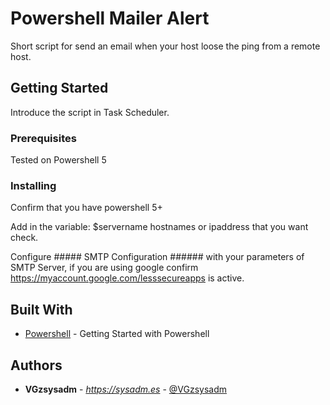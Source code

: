 # Powershell Mailer Alert

Short script for send an email when your host loose the ping from a remote host.

## Getting Started

Introduce the script in Task Scheduler.

### Prerequisites

Tested on Powershell 5

### Installing

Confirm that you have powershell 5+

Add in the variable: $servername hostnames or ipaddress that you want check.

Configure ##### SMTP Configuration ###### with your parameters of SMTP Server, if you are using google confirm https://myaccount.google.com/lesssecureapps is active.

## Built With

* [Powershell](https://docs.microsoft.com/en-us/powershell/scripting/getting-started/getting-started-with-windows-powershell?view=powershell-5.1) - Getting Started with Powershell

## Authors

* **VGzsysadm** - *https://sysadm.es* - [@VGzsysadm](https://github.com/VGzsysadm)


